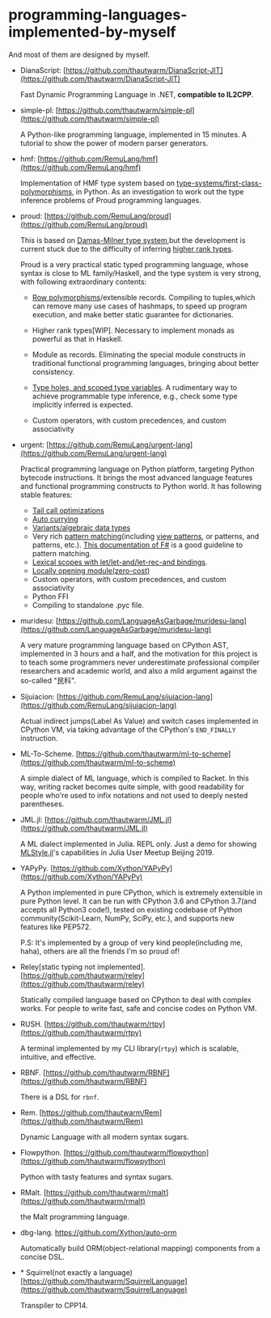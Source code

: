 # programming-languages-implemented-by-myself

And most of them are designed by myself.

- DianaScript: [https://github.com/thautwarm/DianaScript-JIT](https://github.com/thautwarm/DianaScript-JIT)

   Fast Dynamic Programming Language in .NET, **compatible to IL2CPP**. 

- simple-pl: [https://github.com/thautwarm/simple-pl](https://github.com/thautwarm/simple-pl)

   A Python-like programming language, implemented in 15 minutes. A tutorial to show the power of modern parser generators.

- hmf: [https://github.com/RemuLang/hmf](https://github.com/RemuLang/hmf)

    Implementation of HMF type system based on [type-systems/first-class-polymorphisms](https://github.com/tomprimozic/type-systems/tree/master/first_class_polymorphism), in Python. As an investigation to work out the type inference problems of Proud programming languages.


- proud: [https://github.com/RemuLang/proud](https://github.com/RemuLang/proud)

    This is based on [Damas-Milner type system](https://en.wikipedia.org/wiki/Hindley%E2%80%93Milner_type_system),but the development is current stuck due to the difficulty of inferring [higher rank types](https://wiki.haskell.org/Rank-N_types).

    Proud is a very practical static typed programming language,
    whose syntax is close to ML family/Haskell, and the type system is very strong, with following extraordinary contents:

    - [Row polymorphisms](https://en.wikipedia.org/wiki/Row_polymorphism)/extensible records. Compiling to tuples,which can remove many use cases of hashmaps, to speed up program execution, and make better static guarantee for dictionaries.

    - Higher rank types[WIP]. Necessary to implement monads as powerful as that in Haskell.
    
    - Module as records. Eliminating the special module constructs in traditional functional programming languages,
    bringing about better consistency.

    - [Type holes, and scoped type variables](https://pdfs.semanticscholar.org/e458/ad8bd20ca978e7d9b0915f9404df2f777b0c.pdf). A rudimentary way to achieve programmable type inference, e.g., check some type implicitly inferred is expected.

    - Custom operators, with custom precedences, and custom associativity




- urgent: [https://github.com/RemuLang/urgent-lang](https://github.com/RemuLang/urgent-lang)

    Practical programming language on Python platform, targeting Python bytecode instructions. It brings the most advanced language features and functional programming constructs to Python world. It has following stable features:
    - [Tail call optimizations](https://en.wikipedia.org/wiki/Tail_call)
    - [Auto currying](https://en.wikipedia.org/wiki/Currying)
    - [Variants/algebraic data types](https://en.wikipedia.org/wiki/Algebraic_data_type)
    - Very rich [pattern matching](https://en.wikipedia.org/wiki/Pattern_matching#Tree_patterns)(including [view patterns](http://dlicata.web.wesleyan.edu/pubs/lpj07views/lpj07views-anglohaskell.pdf), or patterns, and patterns, etc.). [This documentation of F#](https://docs.microsoft.com/en-us/dotnet/fsharp/language-reference/pattern-matching) is a good guideline to pattern matching.
    - [Lexical scopes with let/let-and/let-rec-and bindings](https://en.wikipedia.org/wiki/Let_expression).
    - [Locally opening module(zero-cost)](https://caml.inria.fr/pub/docs/manual-ocaml/moduleexamples.html)
    - Custom operators, with custom precedences, and custom associativity
    - Python FFI
    - Compiling to standalone .pyc file.

- muridesu: [https://github.com/LanguageAsGarbage/muridesu-lang](https://github.com/LanguageAsGarbage/muridesu-lang)
    
    A very mature programming language based on CPython AST, implemented in 3 hours and a half, and the motivation for this project is to teach some programmers never underestimate professional compiler researchers and academic world, and also a mild argument against the so-called "民科".

- Sijuiacion: [https://github.com/RemuLang/sijuiacion-lang](https://github.com/RemuLang/sijuiacion-lang)

    Actual indirect jumps(Label As Value) and switch cases implemented in CPython VM, via taking advantage of
    the CPython's `END_FINALLY` instruction.

- ML-To-Scheme. [https://github.com/thautwarm/ml-to-scheme](https://github.com/thautwarm/ml-to-scheme)

    A simple dialect of ML language, which is compiled to Racket.
    In this way, writing racket becomes quite simple,
    with good readability for people who're used to infix notations and not used to deeply nested parentheses.

- JML.jl: [https://github.com/thautwarm/JML.jl](https://github.com/thautwarm/JML.jl)

    A ML dialect implemented in Julia. REPL only. Just a demo for showing [MLStyle.jl](https://github.com/thautwarm/MLStyle.jl)'s capabilities in Julia User Meetup Beijing 2019.

- YAPyPy. [https://github.com/Xython/YAPyPy](https://github.com/Xython/YAPyPy)

    A Python implemented in pure CPython, which is extremely extensible in pure Python level.
    It can be run with CPython 3.6 and CPython 3.7(and accepts all Python3 code!), tested on existing codebase of Python community(Scikit-Learn, NumPy, SciPy, etc.),
    and supports new features like PEP572.

    P.S: It's implemented by a group of very kind people(including me, haha), others are all the friends I'm so proud of!

- Reley[static typing not implemented]. [https://github.com/thautwarm/reley](https://github.com/thautwarm/reley)

    Statically compiled language based on CPython to deal with complex works.
    For people to write fast, safe and concise codes on Python VM.

- RUSH. [https://github.com/thautwarm/rtpy](https://github.com/thautwarm/rtpy)

    A terminal implemented by my CLI library(`rtpy`) which is scalable, intuitive, and effective.

- RBNF. [https://github.com/thautwarm/RBNF](https://github.com/thautwarm/RBNF)

    There is a DSL for `rbnf`.

- Rem. [https://github.com/thautwarm/Rem](https://github.com/thautwarm/Rem)

    Dynamic Language with all modern syntax sugars.

- Flowpython. [https://github.com/thautwarm/flowpython](https://github.com/thautwarm/flowpython)

    Python with tasty features and syntax sugars.

- RMalt. [https://github.com/thautwarm/rmalt](https://github.com/thautwarm/rmalt)

    the Malt programming language.

- dbg-lang. https://github.com/Xython/auto-orm

    Automatically build ORM(object-relational mapping) components from a concise DSL.

- \* Squirrel(not exactly a language) [https://github.com/thautwarm/SquirrelLanguage](https://github.com/thautwarm/SquirrelLanguage)


    Transpiler to CPP14.















